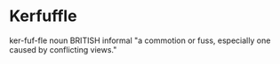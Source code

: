 # Kerfuffle
ker-fuf-fle
noun 
BRITISH 
informal
"a commotion or fuss, especially one caused by conflicting views."
